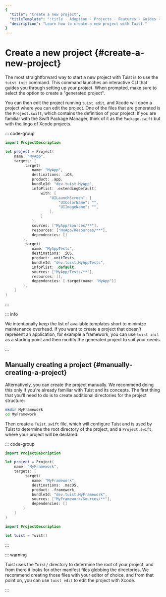 ```yaml
---
{
  "title": "Create a new project",
  "titleTemplate": ":title · Adoption · Projects · Features · Guides · Tuist",
  "description": "Learn how to create a new project with Tuist."
}
---
```

# Create a new project {#create-a-new-project}

The most straightforward way to start a new project with Tuist is to use the
`tuist init` command. This command launches an interactive CLI that guides you
through setting up your project. When prompted, make sure to select the option
to create a "generated project".

You can then <LocalizedLink href="/guides/features/projects/editing">edit the
project</LocalizedLink> running `tuist edit`, and Xcode will open a project
where you can edit the project. One of the files that are generated is the
`Project.swift`, which contains the definition of your project. If you are
familiar with the Swift Package Manager, think of it as the `Package.swift` but
with the lingo of Xcode projects.

::: code-group
```swift [Project.swift]
import ProjectDescription

let project = Project(
    name: "MyApp",
    targets: [
        .target(
            name: "MyApp",
            destinations: .iOS,
            product: .app,
            bundleId: "dev.tuist.MyApp",
            infoPlist: .extendingDefault(
                with: [
                    "UILaunchScreen": [
                        "UIColorName": "",
                        "UIImageName": "",
                    ],
                ]
            ),
            sources: ["MyApp/Sources/**"],
            resources: ["MyApp/Resources/**"],
            dependencies: []
        ),
        .target(
            name: "MyAppTests",
            destinations: .iOS,
            product: .unitTests,
            bundleId: "dev.tuist.MyAppTests",
            infoPlist: .default,
            sources: ["MyApp/Tests/**"],
            resources: [],
            dependencies: [.target(name: "MyApp")]
        ),
    ]
)
```
<!-- -->
:::

::: info
<!-- -->
We intentionally keep the list of available templates short to minimize
maintenance overhead. If you want to create a project that doesn't represent an
application, for example a framework, you can use `tuist init` as a starting
point and then modify the generated project to suit your needs.
<!-- -->
:::

## Manually creating a project {#manually-creating-a-project}

Alternatively, you can create the project manually. We recommend doing this only
if you're already familiar with Tuist and its concepts. The first thing that
you'll need to do is to create additional directories for the project structure:

```bash
mkdir MyFramework
cd MyFramework
```

Then create a `Tuist.swift` file, which will configure Tuist and is used by
Tuist to determine the root directory of the project, and a `Project.swift`,
where your project will be declared:

::: code-group
```swift [Project.swift]
import ProjectDescription

let project = Project(
    name: "MyFramework",
    targets: [
        .target(
            name: "MyFramework",
            destinations: .macOS,
            product: .framework,
            bundleId: "dev.tuist.MyFramework",
            sources: ["MyFramework/Sources/**"],
            dependencies: []
        )
    ]
)
```
```swift [Tuist.swift]
import ProjectDescription

let tuist = Tuist()
```
<!-- -->
:::

::: warning
<!-- -->
Tuist uses the `Tuist/` directory to determine the root of your project, and
from there it looks for other manifest files globbing the directories. We
recommend creating those files with your editor of choice, and from that point
on, you can use `tuist edit` to edit the project with Xcode.
<!-- -->
:::
